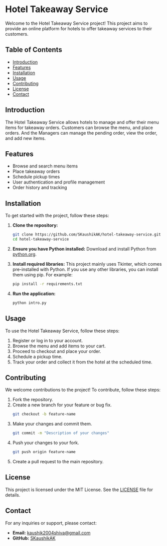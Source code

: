 # Hotel Takeaway Service

Welcome to the Hotel Takeaway Service project! This project aims to provide an online platform for hotels to offer takeaway services to their customers.

## Table of Contents

- [Introduction](#introduction)
- [Features](#features)
- [Installation](#installation)
- [Usage](#usage)
- [Contributing](#contributing)
- [License](#license)
- [Contact](#contact)

## Introduction

The Hotel Takeaway Service allows hotels to manage and offer their menu items for takeaway orders. Customers can browse the menu, and place orders. And the Managers can manage the pending order, view the order, and add new items. 

## Features

- Browse and search menu items
- Place takeaway orders
- Schedule pickup times
- User authentication and profile management
- Order history and tracking

## Installation

To get started with the project, follow these steps:

1. **Clone the repository:**
    ```bash
    git clone https://github.com/SKaushikAK/hotel-takeaway-service.git
    cd hotel-takeaway-service
    ```

2. **Ensure you have Python installed:**
    Download and install Python from [python.org](https://www.python.org/).

3. **Install required libraries:**
    This project mainly uses Tkinter, which comes pre-installed with Python. If you use any other libraries, you can install them using pip. For example:
    ```bash
    pip install -r requirements.txt
    ```

4. **Run the application:**
    ```bash
    python intro.py
    ```
## Usage

To use the Hotel Takeaway Service, follow these steps:

1. Register or log in to your account.
2. Browse the menu and add items to your cart.
3. Proceed to checkout and place your order.
4. Schedule a pickup time.
5. Track your order and collect it from the hotel at the scheduled time.

## Contributing

We welcome contributions to the project! To contribute, follow these steps:

1. Fork the repository.
2. Create a new branch for your feature or bug fix.
    ```bash
    git checkout -b feature-name
    ```
3. Make your changes and commit them.
    ```bash
    git commit -m "Description of your changes"
    ```
4. Push your changes to your fork.
    ```bash
    git push origin feature-name
    ```
5. Create a pull request to the main repository.

## License

This project is licensed under the MIT License. See the [LICENSE](LICENSE) file for details.

## Contact

For any inquiries or support, please contact:
- **Email:** kaushik2004shiva@gmail.com
- **GitHub:** [SKaushikAK](https://github.com/SKaushikAK)


